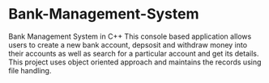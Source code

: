 # Bank-Management-System
Bank Management System in C++ 
This console based application allows users to create a new bank account, depsosit and withdraw money into their accounts as well as search for a particular account and get its details. This project uses object oriented approach and maintains the records using file handling. 
